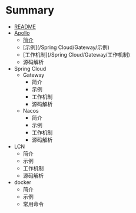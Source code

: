 # Summary

* [README](/README.md)
* [Apollo](/apollo.md)
  * [简介](/Apollo/简介.md)
  * [示例](/Spring Cloud/Gateway/示例)
  * [工作机制](/Spring Cloud/Gateway/工作机制)
  * 源码解析
* Spring Cloud
  * Gateway
    * 简介
    * 示例
    * 工作机制
    * 源码解析
  * Nacos
    * 简介
    * 示例
    * 工作机制
    * 源码解析
* LCN
  * 简介
  * 示例
  * 工作机制
  * 源码解析
* docker
  * 简介
  * 示例
  * 常用命令




